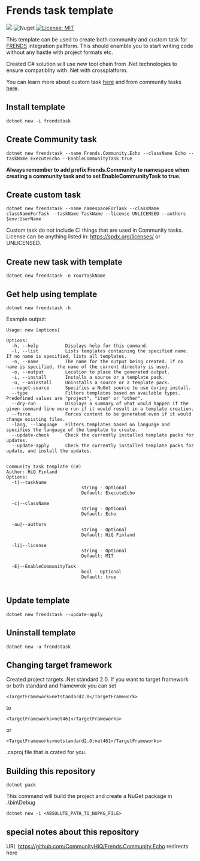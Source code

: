 # Frends task template


![](https://github.com/CommunityHiQ/Frends.Community.Echo/workflows/AutoBuild/badge.svg) ![Nuget](https://img.shields.io/nuget/v/frendstask) [![License: MIT](https://img.shields.io/badge/License-MIT-yellow.svg)](https://opensource.org/licenses/MIT)

This template can be used to create both community and custom task for [FRENDS](frends.com) integration paltform. This should enamble you to start writing code without any hastle with project formats etc.

Created C# solution will use new tool chain from .Net technologies to ensure compatiblity with .Net with crossplatform. 

You can learn more about custom task [here](https://docs.frends.com/en/articles/2206746-custom-tasks) and from community tasks [here](https://github.com/CommunityHiQ/Instructions).


## Install template

`dotnet new -i frendstask`

## Create Community task

`dotnet new frendstask --name Frends.Community.Echo --className Echo --taskName ExecuteEcho --EnableCommunityTask true`

**Always remember to add prefix Frends.Community to namespace when creating a community task and to set EnableCommunityTask to true.**

## Create custom task

`dotnet new frendstask --name namespaceForTask --className classNameForTask --taskName TaskName --license UNLICENSED --authors $env:UserName`

Custom task do not include CI things that are used in Community tasks. License can be anything listed in: https://spdx.org/licenses/ or UNLICENSED.

## Create new task with template

`dotnet new frendstask -n YourTaskName`

## Get help using template

`dotnet new frendstask -h`

Example output:

```
Usage: new [options]

Options:
  -h, --help          Displays help for this command.
  -l, --list          Lists templates containing the specified name. If no name is specified, lists all templates.
  -n, --name          The name for the output being created. If no name is specified, the name of the current directory is used.
  -o, --output        Location to place the generated output.
  -i, --install       Installs a source or a template pack.
  -u, --uninstall     Uninstalls a source or a template pack.
  --nuget-source      Specifies a NuGet source to use during install.
  --type              Filters templates based on available types. Predefined values are "project", "item" or "other".
  --dry-run           Displays a summary of what would happen if the given command line were run if it would result in a template creation.
  --force             Forces content to be generated even if it would change existing files.
  -lang, --language   Filters templates based on language and specifies the language of the template to create.
  --update-check      Check the currently installed template packs for updates.
  --update-apply      Check the currently installed template packs for update, and install the updates.


Community task template (C#)
Author: HiQ Finland
Options:
  -t|--taskName
                            string - Optional
                            Default: ExecuteEcho

  -c|--className
                            string - Optional
                            Default: Echo

  -au|--authors
                            string - Optional
                            Default: HiQ Finland

  -li|--license
                            string - Optional
                            Default: MIT

  -E|--EnableCommunityTask
                            bool - Optional
                            Default: true
                            
```

## Update template

`dotnet new frendstask --update-apply `

## Uninstall template

`dotnet new -u frendstask`

## Changing target framework

Created project targets .Net standard 2.0. If you  want to target framework or both standard and framewrok you can set 

`<TargetFramework>netstandard2.0</TargetFramework>`

to

`<TargetFrameworks>net461</TargetFrameworks>`

or 

`<TargetFrameworks>netstandard2.0;net461</TargetFrameworks>`

.csproj file that is crated for you.

## Building this repository

`dotnet pack`

This command will build the project and create a NuGet package in .\bin\Debug 

`dotnet new -i <ABSOLUTE_PATH_TO_NUPKG_FILE>`



## special notes about this repository

URL https://github.com/CommunityHiQ/Frends.Community.Echo redirects here 

